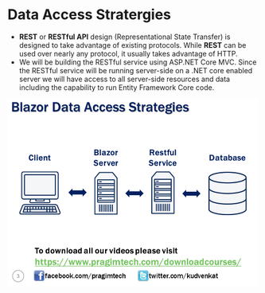 # Data Access Stratergies

*  **REST** or **RESTful API** design \(Representational State Transfer\) is designed to take advantage of existing protocols. While **REST** can be used over nearly any protocol, it usually takes advantage of HTTP. 
* We will be building the RESTful service using ASP.NET Core MVC. Since the RESTful service will be running server-side on a .NET core enabled server we will have access to all server-side resources and data including the capability to run Entity Framework Core code.

![](.gitbook/assets/image%20%283%29.png)

